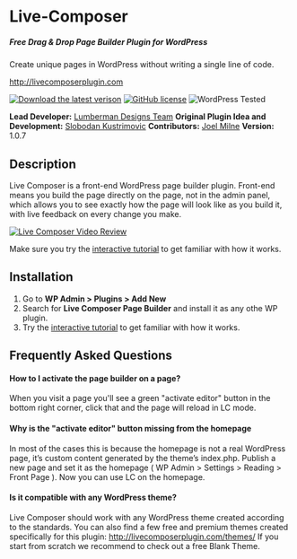 # Live-Composer
##### Free Drag & Drop Page Builder Plugin for WordPress
Create unique pages in WordPress without writing a single line of code.

http://livecomposerplugin.com

[![Download the latest verison](https://img.shields.io/badge/Latest%20Version-Download-%234CC597.svg)](http://downloads.wordpress.org/plugin/live-composer-page-builder.latest-stable.zip) [![GitHub license](https://img.shields.io/badge/license-GPLv2-blue.svg)](https://raw.githubusercontent.com/livecomposer/Live-Composer/master/LICENSE) ![WordPress Tested](https://img.shields.io/badge/wordpress-plugin-green.svg)

**Lead Developer:** [Lumberman Designs Team](https://github.com/lumbermandesigns)
**Original Plugin Idea and Development:** [Slobodan Kustrimovic](https://github.com/WPCanyon)
**Contributors:** [Joel Milne](https://github.com/goldhat)
**Version:** 1.0.7

## Description

Live Composer is a front-end WordPress page builder plugin. Front-end means you build the page directly on the page, not in the admin panel, which allows you to see exactly how the page will look like as you build it, with live feedback on every change you make.

[![Live Composer Video Review](http://cl.ly/2K0g0D0w1K0o/lc-demo-video.png)](https://youtu.be/geY-qCoOggo)

Make sure you try the [interactive tutorial](http://livecomposerplugin.com/playground/tutorial-chapter-one/?dslc=active) to get familiar with how it works.

## Installation

1. Go to __WP Admin > Plugins > Add New__
2. Search for __Live Composer Page Builder__ and install it as any othe WP plugin.
3. Try the [interactive tutorial](http://livecomposerplugin.com/playground/tutorial-chapter-one/?dslc=active) to get familiar with how it works.

## Frequently Asked Questions

#### How to I activate the page builder on a page?
When you visit a page you'll see a green "activate editor" button in the bottom right corner, click that and the page will reload in LC mode.

#### Why is the "activate editor" button missing from the homepage
In most of the cases this is because the homepage is not a real WordPress page, it’s custom content generated by the theme’s index.php. Publish a new page and set it as the homepage ( WP Admin > Settings > Reading > Front Page ). Now you can use LC on the homepage.

#### Is it compatible with any WordPress theme?
Live Composer should work with any WordPress theme created according to the standards. You can also find a few free and premium themes created specifically for this plugin: http://livecomposerplugin.com/themes/ If you start from scratch we recommend to check out a free Blank Theme.
